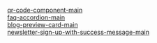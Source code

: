 <a href="https://flplemos.github.io/frontend-mentor/qr-code-component-main/index.html">qr-code-component-main</a> <br>
<a href="https://flplemos.github.io/frontend-mentor/faq-accordion-main/index.html">faq-accordion-main</a><br>
<a href="https://flplemos.github.io/frontend-mentor/blog-preview-card-main/index.html">blog-preview-card-main</a> <br>
<a href="https://flplemos.github.io/frontend-mentor/newsletter-sign-up-with-success-message-main/index.html">newsletter-sign-up-with-success-message-main</a> <br>
